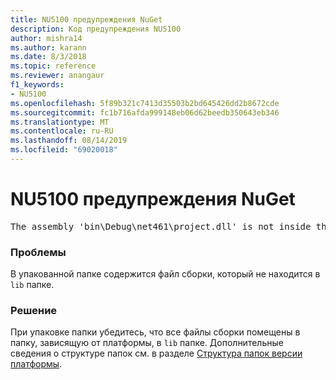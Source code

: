 ```yaml
---
title: NU5100 предупреждения NuGet
description: Код предупреждения NU5100
author: mishra14
ms.author: karann
ms.date: 8/3/2018
ms.topic: reference
ms.reviewer: anangaur
f1_keywords:
- NU5100
ms.openlocfilehash: 5f89b321c7413d35503b2bd645426dd2b8672cde
ms.sourcegitcommit: fc1b716afda999148eb06d62beedb350643eb346
ms.translationtype: MT
ms.contentlocale: ru-RU
ms.lasthandoff: 08/14/2019
ms.locfileid: "69020018"
---
```

# <a name="nuget-warning-nu5100"></a>NU5100 предупреждения NuGet
<pre>The assembly 'bin\Debug\net461\project.dll' is not inside the 'lib' folder and hence it won't be added as a reference when the package is installed into a project. Move it into the 'lib' folder if it needs to be referenced.</pre>

### <a name="issue"></a>Проблемы

В упакованной папке содержится файл сборки, который не находится в `lib` папке.


### <a name="solution"></a>Решение

При упаковке папки убедитесь, что все файлы сборки помещены в папку, зависящую от платформы, в `lib` папке. Дополнительные сведения о структуре папок см. в разделе [Структура папок версии платформы](../../create-packages/supporting-multiple-target-frameworks.md#framework-version-folder-structure).

